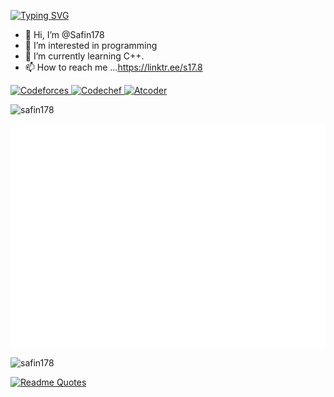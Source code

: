 [![Typing SVG](https://readme-typing-svg.demolab.com?font=Comfortaa&size=26&pause=1000&width=435&lines=Sailing+against++the+wind+.+.+.+)](https://git.io/typing-svg)

- 👋 Hi, I’m @Safin178
- 👀 I’m interested in programming
- 🌱 I’m currently learning C++.
- 📫 How to reach me ...https://linktr.ee/s17.8

<a href="https://codeforces.com/profile/safin17.8">
    <img alt="Codeforces" src="https://cp-logo.vercel.app/codeforces/safin17.8"/>
</a>

<a href="https://www.codechef.com/users/safin17_8">
    <img alt="Codechef" src="https://cp-logo.vercel.app/codechef/safin17_8"/>
</a>
<a href="https://atcoder.jp/users/safin17_8">
    <img alt="Atcoder" src="https://cp-logo.vercel.app/atcoder/safin17_8"/>
</a>
<p align="left"> <img src="https://komarev.com/ghpvc/?username=sayedtahsin&label=Profile%20views&color=0e75b6&style=plastic" alt="safin178" /> </p>


<!---![](https://raw.githubusercontent.com/safin178/cf-stats/main/output/light_card.svg#gh-dark-mode-only)--->

![](https://raw.githubusercontent.com/safin178/cf-stats/main/output/light_card.svg)

<!---![](https://raw.githubusercontent.com/safin178/cf-stats/main/output/max_rating.svg)
![](https://raw.githubusercontent.com/safin178/cf-stats/main/output/rating.svg)--->

<!--<p><img align="left" src="https://github-readme-stats.vercel.app/api/top-langs?username=safin178&show_icons=true&locale=en&layout=compact" alt="safin178" /></p>--->

<p>&nbsp;<img align="left" src="https://github-readme-stats.vercel.app/api?username=safin178&show_icons=true&locale=en" alt="safin178" /></p>

[![Readme Quotes](https://quotes-github-readme.vercel.app/api?type=horizontal&theme=algolia)](https://github.com/piyushsuthar/github-readme-quotes)

<!---
Safin178/Safin178 is a ✨ special ✨ repository because its `README.md` (this file) appears on your GitHub profile.
You can click the Preview link to take a look at your changes.
--->
